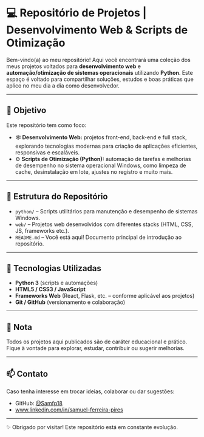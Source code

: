                                                                     
# 💻 Repositório de Projetos | Desenvolvimento Web & Scripts de Otimização

Bem-vindo(a) ao meu repositório! Aqui você encontrará uma coleção dos meus projetos voltados para **desenvolvimento web** e **automação/otimização de sistemas operacionais** utilizando **Python**. Este espaço é voltado para compartilhar soluções, estudos e boas práticas que aplico no meu dia a dia como desenvolvedor.

---

## 🧠 Objetivo

Este repositório tem como foco:

- 🕸️ **Desenvolvimento Web:** projetos front-end, back-end e full stack, explorando tecnologias modernas para criação de aplicações eficientes, responsivas e escaláveis.
- ⚙️ **Scripts de Otimização (Python):** automação de tarefas e melhorias de desempenho no sistema operacional Windows, como limpeza de cache, desinstalação em lote, ajustes no registro e muito mais.

---

## 📁 Estrutura do Repositório

- `python/` – Scripts utilitários para manutenção e desempenho de sistemas Windows.
- `web/` – Projetos web desenvolvidos com diferentes stacks (HTML, CSS, JS, frameworks etc.).
- `README.md` – Você está aqui! Documento principal de introdução ao repositório.

---

## 🚀 Tecnologias Utilizadas

- **Python 3** (scripts e automações)
- **HTML5 / CSS3 / JavaScript**
- **Frameworks Web** (React, Flask, etc. – conforme aplicável aos projetos)
- **Git / GitHub** (versionamento e colaboração)

---

## 📌 Nota

Todos os projetos aqui publicados são de caráter educacional e prático. Fique à vontade para explorar, estudar, contribuir ou sugerir melhorias.

---

## 📫 Contato

Caso tenha interesse em trocar ideias, colaborar ou dar sugestões:

- GitHub: [@Samfp18](https://github.com/Samfp18)
- www.linkedin.com/in/samuel-ferreira-pires

---

✨ Obrigado por visitar! Este repositório está em constante evolução.
